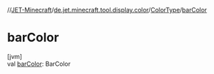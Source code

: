 //[JET-Minecraft](../../../index.md)/[de.jet.minecraft.tool.display.color](../index.md)/[ColorType](index.md)/[barColor](bar-color.md)

# barColor

[jvm]\
val [barColor](bar-color.md): BarColor
